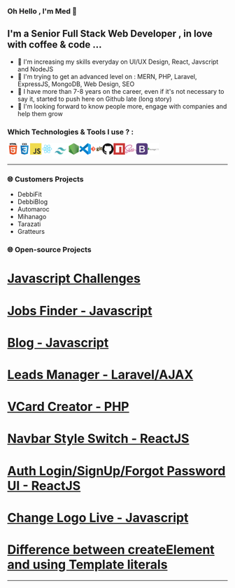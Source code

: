 ### Oh Hello , I'm Med 👋

## I'm a Senior Full Stack Web Developer , in love with coffee & code ... 

- 🚀 I'm increasing my skills everyday on UI/UX Design, React, Javscript and NodeJS
- 📖 I'm trying to get an advanced level on : MERN, PHP, Laravel, ExpressJS, MongoDB, Web Design, SEO
- 💪 I have more than 7-8 years on the career, even if it's not necessary to say it, started to push here on Github late (long story)
- 🤝 I'm looking forward to know people more, engage with companies and help them grow

### Which Technologies & Tools I use ? :

<img align="left" alt="HTML5" width="26px" src="https://raw.githubusercontent.com/github/explore/80688e429a7d4ef2fca1e82350fe8e3517d3494d/topics/html/html.png" />
<img align="left" alt="CSS3" width="26px" src="https://raw.githubusercontent.com/github/explore/80688e429a7d4ef2fca1e82350fe8e3517d3494d/topics/css/css.png" />
<img align="left" alt="JavaScript" width="26px" src="https://raw.githubusercontent.com/github/explore/80688e429a7d4ef2fca1e82350fe8e3517d3494d/topics/javascript/javascript.png" />
<img align="left" alt="React" width="26px" src="https://raw.githubusercontent.com/github/explore/80688e429a7d4ef2fca1e82350fe8e3517d3494d/topics/react/react.png" />
<img align="left" alt="TailwindCSS" width="35px" src="https://raw.githubusercontent.com/github/explore/80688e429a7d4ef2fca1e82350fe8e3517d3494d/topics/tailwind/tailwind.png" />
<img align="left" alt="Node.js" width="26px" src="https://raw.githubusercontent.com/github/explore/80688e429a7d4ef2fca1e82350fe8e3517d3494d/topics/nodejs/nodejs.png" />

<img align="left" alt="Visual Studio Code" width="26px" src="https://raw.githubusercontent.com/github/explore/80688e429a7d4ef2fca1e82350fe8e3517d3494d/topics/visual-studio-code/visual-studio-code.png" />
<img align="left" alt="Git" width="26px" src="https://raw.githubusercontent.com/github/explore/80688e429a7d4ef2fca1e82350fe8e3517d3494d/topics/git/git.png" />
<img align="left" alt="GitHub" width="26px" src="https://raw.githubusercontent.com/github/explore/78df643247d429f6cc873026c0622819ad797942/topics/github/github.png" />
<img align="left" alt="npm" width="26px" src="https://raw.githubusercontent.com/github/explore/80688e429a7d4ef2fca1e82350fe8e3517d3494d/topics/npm/npm.png" />
<img align="left" alt="Sass" width="26px" src="https://raw.githubusercontent.com/github/explore/80688e429a7d4ef2fca1e82350fe8e3517d3494d/topics/sass/sass.png" />
<img align="left" alt="bootstap" width="26px" src="https://raw.githubusercontent.com/github/explore/80688e429a7d4ef2fca1e82350fe8e3517d3494d/topics/bootstrap/bootstrap.png" />

<img align="left" alt="MongoDB" width="26px" src="https://raw.githubusercontent.com/github/explore/80688e429a7d4ef2fca1e82350fe8e3517d3494d/topics/mongodb/mongodb.png" />


<br />
<br />

---

### 🌐 Customers Projects 

- DebbiFit
- DebbiBlog
- Automaroc
- Mihanago
- Tarazati
- Gratteurs

### 🌐 Open-source Projects

# [Javascript Challenges](https://github.com/medredakamal/kam-js-challenges)
# [Jobs Finder - Javascript](https://github.com/medredakamal/kam-jobsfinder-api)
# [Blog - Javascript](https://github.com/medredakamal/kam-blog-js)
# [Leads Manager - Laravel/AJAX](https://github.com/medredakamal/kam-leadsmanager-laravel)
# [VCard Creator - PHP](https://github.com/medredakamal/kamvcard)
# [Navbar Style Switch - ReactJS](https://github.com/medredakamal/kam-react-switch-navbar-style)
# [Auth Login/SignUp/Forgot Password UI - ReactJS](https://github.com/medredakamal/kam-react-auth-ui)
# [Change Logo Live - Javascript](https://github.com/medredakamal/kam-changelogo-live)
# [Difference between createElement and using Template literals](https://github.com/medredakamal/kam-js-template-literals)


---
